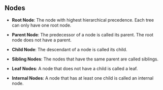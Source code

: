 <!--{type:Text+img}-->
<!--{title:Nodes}-->

<!--No image here-->
## Nodes

* **Root Node**: The node with highest hierarchical precedence. Each tree can only have one root node.

* **Parent Node**: The predecessor of a node is called its parent. The root node does not have a parent.

* **Child Node**: The descendant of a node is called its child.

* **Sibling Nodes**: The nodes that have the same parent are called siblings.

* **Leaf Nodes**: A node that does not have a child is called a leaf.

* **Internal Nodes**: A node that has at least one child is called an internal node.
